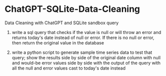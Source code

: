 # ChatGPT-SQLite-Data-Cleaning
Data Cleaning with ChatGPT and SQLite sandbox query

1. write a sql query that checks if the value is null or will throw an error and returns today's date instead of null or error. If there is no null or error, then return the original value in the database

2. write a python script to generate sample time series data to test that query; show the results side by side of the original date column with null and would-be error values side by side with the output of the query with all the null and error values cast to today's date instead
